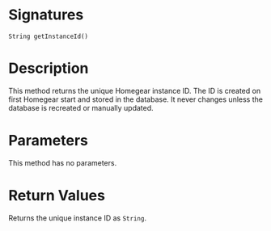<!---
{
    "category": "General",
    "name": "getInstanceId",
    "shortDescription": "Returns the unique Homegear instance ID"
}
--->

# Signatures

```
String getInstanceId()
```

# Description

This method returns the unique Homegear instance ID. The ID is created on first Homegear start and stored in the database. It never changes unless the database is recreated or manually updated.

# Parameters

This method has no parameters.

# Return Values

Returns the unique instance ID as `String`.